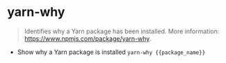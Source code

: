 # yarn-why
> Identifies why a Yarn package has been installed.
> More information: <https://www.npmjs.com/package/yarn-why>.

- Show why a Yarn package is installed
`yarn-why {{package_name}}`
